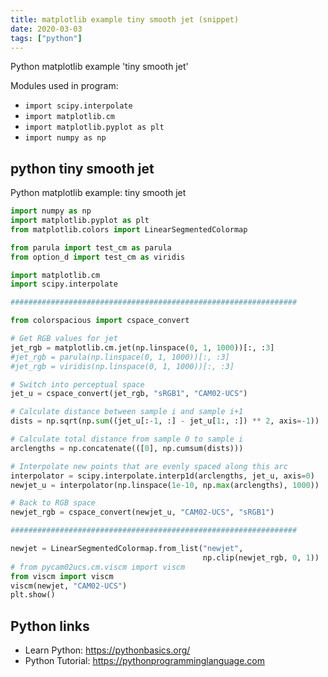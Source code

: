 ```yaml
---
title: matplotlib example tiny smooth jet (snippet)
date: 2020-03-03
tags: ["python"]
---
```

Python matplotlib example 'tiny smooth jet'


Modules used in program: 
* `import scipy.interpolate`
* `import matplotlib.cm`
* `import matplotlib.pyplot as plt`
* `import numpy as np`

## python tiny smooth jet

Python matplotlib example: tiny smooth jet

```python
import numpy as np
import matplotlib.pyplot as plt
from matplotlib.colors import LinearSegmentedColormap

from parula import test_cm as parula
from option_d import test_cm as viridis

import matplotlib.cm
import scipy.interpolate

################################################################

from colorspacious import cspace_convert

# Get RGB values for jet
jet_rgb = matplotlib.cm.jet(np.linspace(0, 1, 1000))[:, :3]
#jet_rgb = parula(np.linspace(0, 1, 1000))[:, :3]
#jet_rgb = viridis(np.linspace(0, 1, 1000))[:, :3]

# Switch into perceptual space
jet_u = cspace_convert(jet_rgb, "sRGB1", "CAM02-UCS")

# Calculate distance between sample i and sample i+1
dists = np.sqrt(np.sum((jet_u[:-1, :] - jet_u[1:, :]) ** 2, axis=-1))

# Calculate total distance from sample 0 to sample i
arclengths = np.concatenate(([0], np.cumsum(dists)))

# Interpolate new points that are evenly spaced along this arc
interpolator = scipy.interpolate.interp1d(arclengths, jet_u, axis=0)
newjet_u = interpolator(np.linspace(1e-10, np.max(arclengths), 1000))

# Back to RGB space
newjet_rgb = cspace_convert(newjet_u, "CAM02-UCS", "sRGB1")

################################################################

newjet = LinearSegmentedColormap.from_list("newjet",
                                           np.clip(newjet_rgb, 0, 1))
# from pycam02ucs.cm.viscm import viscm
from viscm import viscm
viscm(newjet, "CAM02-UCS")
plt.show()


```

## Python links

- Learn Python: https://pythonbasics.org/
- Python Tutorial: https://pythonprogramminglanguage.com
